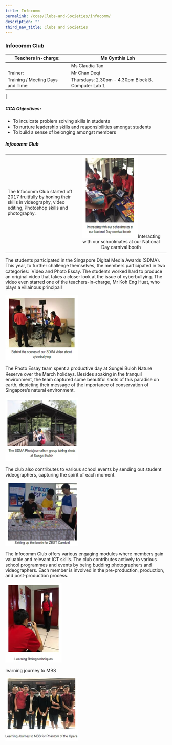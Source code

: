 ```yaml
---
title: Infocomm
permalink: /ccas/Clubs-and-Societies/infocomm/
description: ""
third_nav_title: Clubs and Societies
---
```

### Infocomm Club

| Teachers in-charge: | Ms Cynthia Loh |
|---|---|
|  | Ms Claudia Tan |
| Trainer: | Mr Chan Deqi |
| Training / Meeting Days and Time: | Thursdays: 2.30pm - 4.30pm Block B, Computer Lab 1 |
|

##### CCA Objectives:

*   To inculcate problem solving skills in students
*   To nurture leadership skills and responsibilities amongst students
*   To build a sense of belonging amongst members

##### Infocomm Club

|  |  | 
|---|:---:|
| The Infocomm Club started off <br>2017 fruitfully by honing their <br>skills in videography, video editing, Photoshop skills and photography. | <img src="/images/infocomm%201.jpg" style="width:65%">Interacting with our schoolmates at our National Day carnival booth |
		 |



		 
The students participated in the Singapore Digital Media Awards (SDMA). This year, to further challenge themselves, the members participated in two categories:  Video and Photo Essay. The students worked hard to produce an original video that takes a closer look at the issue of cyberbullying. The video even starred one of the teachers-in-charge, Mr Koh Eng Huat, who plays a villainous principal!

<img src="/images/infocomm%202.jpg" 
     style="width:45%">

The Photo Essay team spent a productive day at Sungei Buloh Nature Reserve over the March holidays. Besides soaking in the tranquil environment, the team captured some beautiful shots of this paradise on earth, depicting their message of the importance of conservation of Singapore’s natural environment.

<img src="/images/infocomm%203.jpg" 
     style="width:45%">

The club also contributes to various school events by sending out student videographers, capturing the spirit of each moment.

<img src="/images/infocomm%204.jpg" 
     style="width:45%">

The Infocomm Club offers various engaging modules where members gain valuable and relevant ICT skills. The club contributes actively to various school programmes and events by being budding photographers and videographers. Each member is involved in the pre-production, production, and post-production process.

<img src="/images/infocomm%205.jpg" 
     style="width:35%">

learning journey to MBS

<img src="/images/infocomm%206.jpg" 
     style="width:45%">